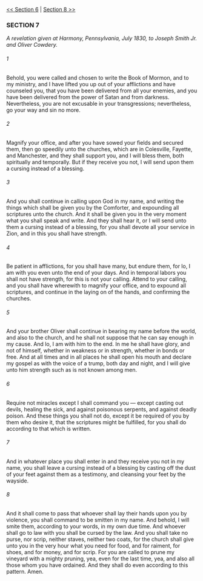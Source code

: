 [<< Section 6](Section%206.md)  |  [Section 8 >>](Section%208.md)

### SECTION 7

*A revelation given at Harmony, Pennsylvania, July 1830, to Joseph Smith Jr. and Oliver Cowdery.*

###### 1
Behold, you were called and chosen to write the Book of Mormon, and to my ministry, and I have lifted you up out of your afflictions and have counseled you, that you have been delivered from all your enemies, and you have been delivered from the power of Satan and from darkness. Nevertheless, you are not excusable in your transgressions; nevertheless, go your way and sin no more.

###### 2
Magnify your office, and after you have sowed your fields and secured them, then go speedily unto the churches, which are in Colesville, Fayette, and Manchester, and they shall support you, and I will bless them, both spiritually and temporally. But if they receive you not, I will send upon them a cursing instead of a blessing.

###### 3
And you shall continue in calling upon God in my name, and writing the things which shall be given you by the Comforter, and expounding all scriptures unto the church. And it shall be given you in the very moment what you shall speak and write. And they shall hear it, or I will send unto them a cursing instead of a blessing, for you shall devote all your service in Zion, and in this you shall have strength.

###### 4
Be patient in afflictions, for you shall have many, but endure them, for lo, I am with you even unto the end of your days. And in temporal labors you shall not have strength, for this is not your calling. Attend to your calling, and you shall have wherewith to magnify your office, and to expound all scriptures, and continue in the laying on of the hands, and confirming the churches.

###### 5
And your brother Oliver shall continue in bearing my name before the world, and also to the church, and he shall not suppose that he can say enough in my cause. And lo, I am with him to the end. In me he shall have glory, and not of himself, whether in weakness or in strength, whether in bonds or free. And at all times and in all places he shall open his mouth and declare my gospel as with the voice of a trump, both day and night, and I will give unto him strength such as is not known among men.

###### 6
Require not miracles except I shall command you — except casting out devils, healing the sick, and against poisonous serpents, and against deadly poison. And these things you shall not do, except it be required of you by them who desire it, that the scriptures might be fulfilled, for you shall do according to that which is written.

###### 7
And in whatever place you shall enter in and they receive you not in my name, you shall leave a cursing instead of a blessing by casting off the dust of your feet against them as a testimony, and cleansing your feet by the wayside.

###### 8
And it shall come to pass that whoever shall lay their hands upon you by violence, you shall command to be smitten in my name. And behold, I will smite them, according to your words, in my own due time. And whoever shall go to law with you shall be cursed by the law. And you shall take no purse, nor scrip, neither staves, neither two coats, for the church shall give unto you in the very hour what you need for food, and for raiment, for shoes, and for money, and for scrip. For you are called to prune my vineyard with a mighty pruning, yea, even for the last time, yea, and also all those whom you have ordained. And they shall do even according to this pattern. Amen.